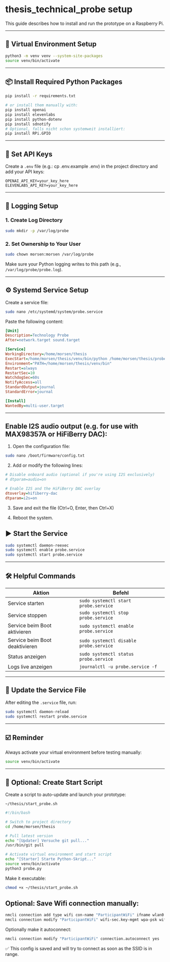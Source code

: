# thesis_technical_probe setup

This guide describes how to install and run the prototype on a Raspberry Pi.

---

## 🔧 Virtual Environment Setup

```bash
python3 -m venv venv --system-site-packages
source venv/bin/activate
```

---

## 📦 Install Required Python Packages

```bash
pip install -r requirements.txt

# or install them manually with:
pip install openai
pip install elevenlabs
pip install python-dotenv
pip install sdnotify
# Optional, falls nicht schon systemweit installiert:
pip install RPi.GPIO
```

---

## 🔐 Set API Keys

Create a `.env` file (e.g.: cp .env.example .env) in the project directory and add your API keys:

```env
OPENAI_API_KEY=your_key_here
ELEVENLABS_API_KEY=your_key_here
```

---

## 🧾 Logging Setup

### 1. Create Log Directory

```bash
sudo mkdir -p /var/log/probe
```

### 2. Set Ownership to Your User

```bash
sudo chown morsen:morsen /var/log/probe
```

Make sure your Python logging writes to this path (e.g., `/var/log/probe/probe.log`).

---


## ⚙️ Systemd Service Setup

Create a service file:

```bash
sudo nano /etc/systemd/system/probe.service
```

Paste the following content:

```ini
[Unit]
Description=Technology Probe
After=network.target sound.target

[Service]
WorkingDirectory=/home/morsen/thesis
ExecStart=/home/morsen/thesis/venv/bin/python /home/morsen/thesis/probe.py
Environment="PATH=/home/morsen/thesis/venv/bin"
Restart=always
RestartSec=10
WatchdogSec=60s
NotifyAccess=all
StandardOutput=journal
StandardError=journal

[Install]
WantedBy=multi-user.target
```

---

## Enable I2S audio output (e.g. for use with MAX98357A or HiFiBerry DAC):

1. Open the configuration file:
 ```bash
 sudo nano /boot/firmware/config.txt
 ```
2. Add or modify the following lines:

```ini
# Disable onboard audio (optional if you're using I2S exclusively)
# dtparam=audio=on

# Enable I2S and the HiFiBerry DAC overlay
dtoverlay=hifiberry-dac
dtparam=i2s=on
```
3. Save and exit the file (Ctrl+O, Enter, then Ctrl+X)

4. Reboot the system.


## ▶️ Start the Service

```bash
sudo systemctl daemon-reexec
sudo systemctl enable probe.service
sudo systemctl start probe.service
```

---

## 🛠️ Helpful Commands

| Aktion                         | Befehl                                         |
|-------------------------------|------------------------------------------------|
| Service starten               | `sudo systemctl start probe.service`          |
| Service stoppen               | `sudo systemctl stop probe.service`           |
| Service beim Boot aktivieren | `sudo systemctl enable probe.service`         |
| Service beim Boot deaktivieren| `sudo systemctl disable probe.service`        |
| Status anzeigen               | `sudo systemctl status probe.service`         |
| Logs live anzeigen            | `journalctl -u probe.service -f`              |

---

## 🔁 Update the Service File

After editing the `.service` file, run:

```bash
sudo systemctl daemon-reload
sudo systemctl restart probe.service
```

---

## ☑️ Reminder

Always activate your virtual environment before testing manually:

```bash
source venv/bin/activate
```

---

## 🚀 Optional: Create Start Script

Create a script to auto-update and launch your prototype:

`~/thesis/start_probe.sh`

```bash
#!/bin/bash

# Switch to project directory
cd /home/morsen/thesis

# Pull latest version
echo "[Updater] Versuche git pull..."
/usr/bin/git pull

# Activate virtual environment and start script
echo "[Starter] Starte Python-Skript..."
source venv/bin/activate
python3 probe.py
```

Make it executable:

```bash
chmod +x ~/thesis/start_probe.sh
```

## Optional: Save Wifi connection manually:

```bash
nmcli connection add type wifi con-name "ParticipantWiFi" ifname wlan0 ssid "ParticipantWiFi"
nmcli connection modify "ParticipantWiFi" wifi-sec.key-mgmt wpa-psk wifi-sec.psk "ParticipantPassword"
```

Optionally make it autoconnect:

```bash
nmcli connection modify "ParticipantWiFi" connection.autoconnect yes
```
✅ This config is saved and will try to connect as soon as the SSID is in range.

